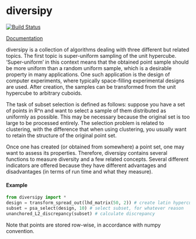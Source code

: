 # diversipy
[![Build Status](https://travis-ci.org/DavidWalz/diversipy.svg?branch=master)](https://travis-ci.org/DavidWalz/diversipy)

[Documentation](https://www.simonwessing.de/diversipy/doc/)

diversipy is a collection of algorithms dealing with three different but related topics. The first topic is super-uniform sampling of the unit hypercube. ‘Super-uniform’ in this context means that the obtained point sample should be more uniform than a random uniform sample, which is a desirable property in many applications. One such application is the design of computer experiments, where typically space-filling experimental designs are used. After creation, the samples can be transformed from the unit hypercube to arbitrary cuboids.

The task of subset selection is defined as follows: suppose you have a set of points in R^n and want to select a sample of them distributed as uniformly as possible. This may be necessary because the original set is too large to be processed entirely. The selection problem is related to clustering, with the difference that when using clustering, you usually want to retain the structure of the original point set.

Once one has created (or obtained from somewhere) a point set, one may want to assess its properties. Therefore, diversipy contains several functions to measure diversity and a few related concepts. Several different indicators are offered because they have different advantages and disadvantages (in terms of run time and what they measure).

#### Example
```python
from diversipy import *
design = transform_spread_out(lhd_matrix(50, 2)) # create latin hypercube design
subset = psa_select(design, 10) # select subset, for whatever reason
unanchored_L2_discrepancy(subset) # calculate discrepancy
```
Note that points are stored row-wise, in accordance with numpy convention.
